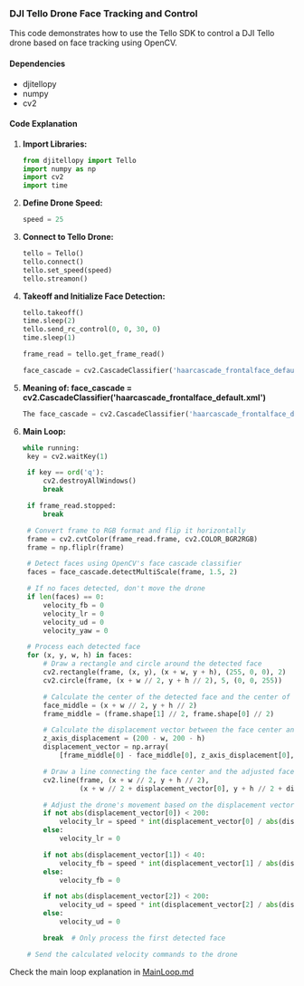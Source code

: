 ### DJI Tello Drone Face Tracking and Control

This code demonstrates how to use the Tello SDK to control a DJI Tello drone based on face tracking using OpenCV.

#### Dependencies

- djitellopy
- numpy
- cv2

#### Code Explanation

1. **Import Libraries:**
   ```python
   from djitellopy import Tello
   import numpy as np
   import cv2
   import time

2. **Define Drone Speed:**
    ```python
   speed = 25

3. **Connect to Tello Drone:**
    ```python
   tello = Tello()
    tello.connect()
    tello.set_speed(speed)
    tello.streamon()

4. **Takeoff and Initialize Face Detection:**
    ```python
   tello.takeoff()
    time.sleep(2)
    tello.send_rc_control(0, 0, 30, 0)
    time.sleep(1)

    frame_read = tello.get_frame_read()

    face_cascade = cv2.CascadeClassifier('haarcascade_frontalface_default.xml')

5. **Meaning of: face_cascade = cv2.CascadeClassifier('haarcascade_frontalface_default.xml')**
    ```python
   The face_cascade = cv2.CascadeClassifier('haarcascade_frontalface_default.xml') statement in Python code is used to load a pre-trained face detector from an XML file named haarcascade_frontalface_default.xml. This XML file contains information about the Haar-like features that are used to detect faces in images. The cv2.CascadeClassifier() function takes the path to the XML file as an argument and returns a CascadeClassifier object.
   
6. **Main Loop:**
   ```python
   while running:
    key = cv2.waitKey(1)

    if key == ord('q'):
        cv2.destroyAllWindows()
        break

    if frame_read.stopped:
        break

    # Convert frame to RGB format and flip it horizontally
    frame = cv2.cvtColor(frame_read.frame, cv2.COLOR_BGR2RGB)
    frame = np.fliplr(frame)

    # Detect faces using OpenCV's face cascade classifier
    faces = face_cascade.detectMultiScale(frame, 1.5, 2)

    # If no faces detected, don't move the drone
    if len(faces) == 0:
        velocity_fb = 0
        velocity_lr = 0
        velocity_ud = 0
        velocity_yaw = 0

    # Process each detected face
    for (x, y, w, h) in faces:
        # Draw a rectangle and circle around the detected face
        cv2.rectangle(frame, (x, y), (x + w, y + h), (255, 0, 0), 2)
        cv2.circle(frame, (x + w // 2, y + h // 2), 5, (0, 0, 255))

        # Calculate the center of the detected face and the center of the frame
        face_middle = (x + w // 2, y + h // 2)
        frame_middle = (frame.shape[1] // 2, frame.shape[0] // 2)

        # Calculate the displacement vector between the face center and the frame center
        z_axis_displacement = (200 - w, 200 - h)
        displacement_vector = np.array(
            [frame_middle[0] - face_middle[0], z_axis_displacement[0], frame_middle[1] - face_middle[1], 0])

        # Draw a line connecting the face center and the adjusted face center
        cv2.line(frame, (x + w // 2, y + h // 2),
                 (x + w // 2 + displacement_vector[0], y + h // 2 + displacement_vector[2]), (255, 255, 255), 2)

        # Adjust the drone's movement based on the displacement vector
        if not abs(displacement_vector[0]) < 200:
            velocity_lr = speed * int(displacement_vector[0] / abs(displacement_vector[0]))
        else:
            velocity_lr = 0

        if not abs(displacement_vector[1]) < 40:
            velocity_fb = speed * int(displacement_vector[1] / abs(displacement_vector[1]))
        else:
            velocity_fb = 0

        if not abs(displacement_vector[2]) < 200:
            velocity_ud = speed * int(displacement_vector[2] / abs(displacement_vector[2]))
        else:
            velocity_ud = 0

        break  # Only process the first detected face

    # Send the calculated velocity commands to the drone
   

Check the main loop explanation in [MainLoop.md](MainLoop.md)

